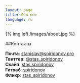 ```yaml
---
layout: page
title: Обо мне
language: ru
---
```


{% img left /images/about.jpg %}

##Контакты

**Почта**: [stanislav@spiridonov.pro](mailto:stanislav@spiridonov.pro)  
**Твиттер**: [@stas_spiridonov](http://twitter.com/stas_spiridonov)  
**Скайп**: [stas.spiridonov](skype:stas.spiridonov?call)  
**Гитхаб**: [spiridonov](https://github.com/spiridonov)  
**Фликр**: [stas_spiridonov](http://www.flickr.com/photos/stas_spiridonov/sets/)